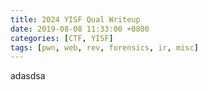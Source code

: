 ```yaml
---
title: 2024 YISF Qual Writeup
date: 2019-08-08 11:33:00 +0800
categories: [CTF, YISF]
tags: [pwn, web, rev, forensics, ir, misc]
---
```


adasdsa
